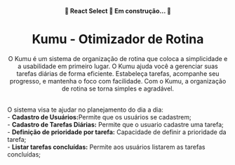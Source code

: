 <h1 align="center">
  <img alt="" title="" src="![Yellow Minimalist Round Shaped Cafe Logo](https://github.com/keithalvesr/Project_A3/assets/104879289/659a33dd-b120-43ea-a218-b634843f77a8) " />
</h1>
<h4 align="center"> 
	🚧  React Select 🚀 Em construção...  🚧
</h4>
<h1 align="center">Kumu - Otimizador de Rotina</h1>
<p align="center">O Kumu é um sistema de organização de rotina que coloca a simplicidade e a usabilidade em primeiro lugar. 
O Kumu ajuda você a gerenciar suas tarefas diárias de forma eficiente. 
Estabeleça tarefas, acompanhe seu progresso, e mantenha o foco com facilidade. 
Com o Kumu, a organização de rotina se torna simples e agradável.
  
<br/> O sistema visa te ajudar no planejamento do dia a dia:
<br/> -  <b>Cadastro de Usuários:</b>Permite que os usuários se cadastrem;
<br/> -  <b>Cadastro de Tarefas Diárias:</b> Permite que o usuario cadastre uma tarefa;
<br/> -  <b>Definição de prioridade por tarefa:</b> Capacidade de definir a prioridade da tarefa;
<br/> -  <b>Listar tarefas concluídas:</b> Permite aos usuários listarem as tarefas concluídas;
</p>
